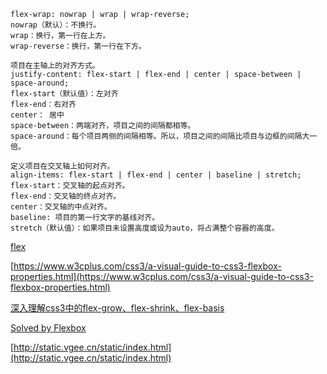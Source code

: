 
```
flex-wrap: nowrap | wrap | wrap-reverse;
nowrap（默认）：不换行。
wrap：换行，第一行在上方。
wrap-reverse：换行，第一行在下方。

项目在主轴上的对齐方式。
justify-content: flex-start | flex-end | center | space-between | space-around;
flex-start（默认值）：左对齐
flex-end：右对齐
center： 居中
space-between：两端对齐，项目之间的间隔都相等。
space-around：每个项目两侧的间隔相等。所以，项目之间的间隔比项目与边框的间隔大一倍。

定义项目在交叉轴上如何对齐。
align-items: flex-start | flex-end | center | baseline | stretch;
flex-start：交叉轴的起点对齐。
flex-end：交叉轴的终点对齐。
center：交叉轴的中点对齐。
baseline: 项目的第一行文字的基线对齐。
stretch（默认值）：如果项目未设置高度或设为auto，将占满整个容器的高度。
```

[flex](http://static.vgee.cn/static/index.html ':include :type=iframe width=100% height=16200')

<vuep template="#example"></vuep>

<script v-pre type="text/x-template" id="example">
  <style>
  .container{
  display:flex;
  width:500px;
  background-color:silver;
}
.container div{
  height:100px;
  line-height:100px;
  text-align:center;
}
.item1{
  background-color:#94a04a;
  flex-basis:auto;/*默认为auto,auto与实际内容有关,设置为非0,按flex-grow填充剩余空间的时候，占据的空间要多加上flex-basis的数值，设为auto，占据的空间要多加上“多出的内容”。如果内容多出占用的空间，则会撑开当前项目，其它项目被压缩*/
  flex-grow:1;
}
.item2{
  background-color:#56b8ef;
  flex-grow:1;
  flex-basis:100px;
  flex-shrink:8;/*flex容器宽度不够时，被压缩的系数，数值越大被压缩越多*/
}
.item3{
  background-color:#48b38a;
  flex-grow:1;
  flex-basis:100px;
  flex-shrink:1;
}
</style>
<template>
	<div class="container">
    <div class="item1">1多出的内容多出的内容多出的内容多出的内容多出</div>
    <div class="item2">2</div>
    <div class="item3">3</div>
  </div>
</template>

  <script>
    module.exports = {
      data: function () {
        return { name: 'Vue' }
      }
    }
</script>
</script>

[https://www.w3cplus.com/css3/a-visual-guide-to-css3-flexbox-properties.html](https://www.w3cplus.com/css3/a-visual-guide-to-css3-flexbox-properties.html)

[深入理解css3中的flex-grow、flex-shrink、flex-basis](https://www.cnblogs.com/ghfjj/p/6529733.html)

[Solved by Flexbox](https://magic-akari.github.io/solved-by-flexbox/)

[http://static.vgee.cn/static/index.html](http://static.vgee.cn/static/index.html)